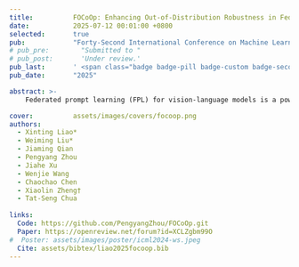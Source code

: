 ```yaml
---
title:          FOCoOp: Enhancing Out-of-Distribution Robustness in Federated Prompt Learning for Vision-Language Models
date:           2025-07-12 00:01:00 +0800
selected:       true
pub:            "Forty-Second International Conference on Machine Learning"
# pub_pre:        "Submitted to "
# pub_post:       'Under review.'
pub_last:       ' <span class="badge badge-pill badge-custom badge-secondary">CCF A Conference</span><span class="badge badge-pill badge-custom badge-warning">Poster</span>'
pub_date:       "2025"

abstract: >-
    Federated prompt learning (FPL) for vision-language models is a powerful approach to collaboratively adapt models across distributed clients while preserving data privacy. However, existing FPL approaches suffer from a trade-off between performance and robustness, particularly in out-of-distribution (OOD) shifts, limiting their reliability in real-world scenarios. The inherent in-distribution (ID) data heterogeneity among different clients makes it more challenging to maintain this trade-off. To fill this gap, we introduce a Federated OOD-aware Context Optimization (FOCoOp) framework, which captures diverse distributions among clients using ID global prompts, local prompts, and OOD prompts. Specifically, FOCoOp leverages three sets of prompts to create both class-level and distribution-level separations, which adapt to OOD shifts through bi-level distributionally robust optimization. Additionally, FOCoOp improves the discrimination consistency among clients, i.e., calibrating global prompts, seemingly OOD prompts, and OOD prompts by semi-unbalanced optimal transport. The extensive experiments on real-world datasets demonstrate that FOCoOp effectively captures decentralized heterogeneous distributions and enhances robustness of different OOD shifts. The project is available at GitHub.  

cover:          assets/images/covers/focoop.png
authors:
  - Xinting Liao*
  - Weiming Liu*
  - Jiaming Qian
  - Pengyang Zhou
  - Jiahe Xu
  - Wenjie Wang
  - Chaochao Chen
  - Xiaolin Zheng†
  - Tat-Seng Chua
  
links:
  Code: https://github.com/PengyangZhou/FOCoOp.git
  Paper: https://openreview.net/forum?id=XCLZgbm99O
#  Poster: assets/images/poster/icml2024-ws.jpeg
  Cite: assets/bibtex/liao2025focoop.bib
---
```

